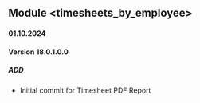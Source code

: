 ## Module <timesheets_by_employee>

#### 01.10.2024
#### Version 18.0.1.0.0
##### ADD
- Initial commit for Timesheet PDF Report
